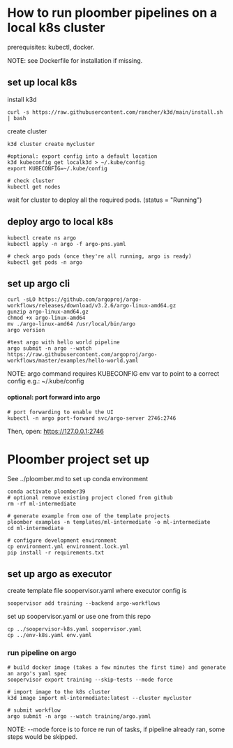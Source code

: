 # How to run ploomber pipelines on a local k8s cluster

prerequisites: kubectl, docker.

NOTE: see Dockerfile for installation if missing. 

## set up local k8s
install k3d

    curl -s https://raw.githubusercontent.com/rancher/k3d/main/install.sh | bash

create cluster

    k3d cluster create mycluster

    #optional: export config into a default location
    k3d kubeconfig get localk3d > ~/.kube/config
    export KUBECONFIG=~/.kube/config
    
    # check cluster
    kubectl get nodes

wait for cluster to deploy all the required pods. (status = "Running")

## deploy argo to local k8s
    kubectl create ns argo
    kubectl apply -n argo -f argo-pns.yaml

    # check argo pods (once they're all running, argo is ready)
    kubectl get pods -n argo

## set up argo cli
    curl -sLO https://github.com/argoproj/argo-workflows/releases/download/v3.2.6/argo-linux-amd64.gz
    gunzip argo-linux-amd64.gz
    chmod +x argo-linux-amd64
    mv ./argo-linux-amd64 /usr/local/bin/argo
    argo version
    
    #test argo with hello world pipeline
    argo submit -n argo --watch https://raw.githubusercontent.com/argoproj/argo-workflows/master/examples/hello-world.yaml


NOTE: argo command requires KUBECONFIG env var to point to a correct config e.g.: ~/.kube/config

#### optional: port forward into argo

    # port forwarding to enable the UI
    kubectl -n argo port-forward svc/argo-server 2746:2746

Then, open: https://127.0.0.1:2746

# Ploomber project set up
See ../ploomber.md to set up conda environment

    conda activate ploomber39
    # optional remove existing project cloned from github
    rm -rf ml-intermediate

    # generate example from one of the template projects
    ploomber examples -n templates/ml-intermediate -o ml-intermediate
    cd ml-intermediate
    
    # configure development environment
    cp environment.yml environment.lock.yml
    pip install -r requirements.txt

## set up argo as executor
create template file soopervisor.yaml where executor config is 

    soopervisor add training --backend argo-workflows

set up soopervisor.yaml or use one from this repo

    cp ../soopervisor-k8s.yaml soopervisor.yaml
    cp ../env-k8s.yaml env.yaml


### run pipeline on argo

    # build docker image (takes a few minutes the first time) and generate an argo's yaml spec
    soopervisor export training --skip-tests --mode force
    
    # import image to the k8s cluster
    k3d image import ml-intermediate:latest --cluster mycluster
    
    # submit workflow
    argo submit -n argo --watch training/argo.yaml

NOTE:
--mode force is to force re run of tasks, if pipeline already ran, some steps would be skipped. 